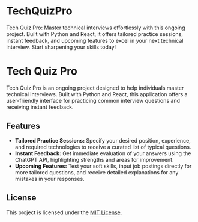 # TechQuizPro
Tech Quiz Pro: Master technical interviews effortlessly with this ongoing project. Built with Python and React, it offers tailored practice sessions, instant feedback, and upcoming features to excel in your next technical interview. Start sharpening your skills today!

# Tech Quiz Pro

Tech Quiz Pro is an ongoing project designed to help individuals master technical interviews. Built with Python and React, this application offers a user-friendly interface for practicing common interview questions and receiving instant feedback.

## Features

- **Tailored Practice Sessions:** Specify your desired position, experience, and required technologies to receive a curated list of typical questions.
- **Instant Feedback:** Get immediate evaluation of your answers using the ChatGPT API, highlighting strengths and areas for improvement.
- **Upcoming Features:** Test your soft skills, input job postings directly for more tailored questions, and receive detailed explanations for any mistakes in your responses.

## License

This project is licensed under the [MIT License](LICENSE).
